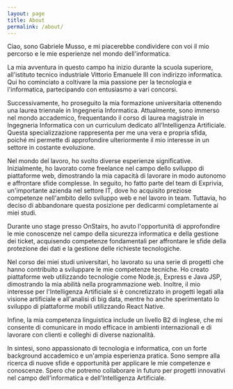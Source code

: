 ```yaml
---
layout: page
title: About
permalink: /about/
---
```


Ciao, sono Gabriele Musso, e mi piacerebbe condividere con voi il mio percorso e le mie esperienze nel mondo dell'informatica.

La mia avventura in questo campo ha inizio durante la scuola superiore, all'istituto tecnico industriale Vittorio Emanuele III con indirizzo informatica. Qui ho cominciato a coltivare la mia passione per la tecnologia e l'informatica, partecipando con entusiasmo a vari concorsi.

Successivamente, ho proseguito la mia formazione universitaria ottenendo una laurea triennale in Ingegneria Informatica. Attualmente, sono immerso nel mondo accademico, frequentando il corso di laurea magistrale in Ingegneria Informatica con un curriculum dedicato all'Intelligenza Artificiale. Questa specializzazione rappresenta per me una vera e propria sfida, poiché mi permette di approfondire ulteriormente il mio interesse in un settore in costante evoluzione.

Nel mondo del lavoro, ho svolto diverse esperienze significative. Inizialmente, ho lavorato come freelance nel campo dello sviluppo di piattaforme web, dimostrando la mia capacità di lavorare in modo autonomo e affrontare sfide complesse. In seguito, ho fatto parte del team di Exprivia, un'importante azienda nel settore IT, dove ho acquisito preziose competenze nell'ambito dello sviluppo web e nel lavoro in team. Tuttavia, ho deciso di abbandonare questa posizione per dedicarmi completamente ai miei studi.

Durante uno stage presso OnStairs, ho avuto l'opportunità di approfondire le mie conoscenze nel campo della sicurezza informatica e della gestione dei ticket, acquisendo competenze fondamentali per affrontare le sfide della protezione dei dati e la gestione delle richieste tecnologiche.

Nel corso dei miei studi universitari, ho lavorato su una serie di progetti che hanno contribuito a sviluppare le mie competenze tecniche. Ho creato piattaforme web utilizzando tecnologie come Node.js, Express e Java JSP, dimostrando la mia abilità nella programmazione web. Inoltre, il mio interesse per l'Intelligenza Artificiale si è concretizzato in progetti legati alla visione artificiale e all'analisi di big data, mentre ho anche sperimentato lo sviluppo di piattaforme mobili utilizzando React Native.

Infine, la mia competenza linguistica include un livello B2 di inglese, che mi consente di comunicare in modo efficace in ambienti internazionali e di lavorare con clienti e colleghi di diverse nazionalità.

In sintesi, sono appassionato di tecnologia e informatica, con un forte background accademico e un'ampia esperienza pratica. Sono sempre alla ricerca di nuove sfide e opportunità per applicare le mie competenze e conoscenze. Spero che potremo collaborare in futuro per progetti innovativi nel campo dell'informatica e dell'Intelligenza Artificiale.